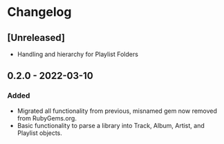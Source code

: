 # Changelog

## [Unreleased]
- Handling and hierarchy for Playlist Folders

## 0.2.0 - 2022-03-10
### Added
- Migrated all functionality from previous, misnamed gem now removed from RubyGems.org.
- Basic functionality to parse a library into Track, Album, Artist, and Playlist objects.

